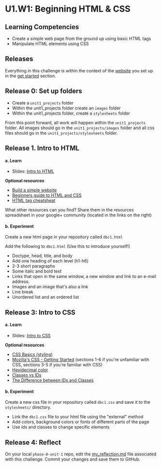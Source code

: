 # U1.W1: Beginning HTML & CSS

## Learning Competencies
- Create a simple web page from the ground up using basic HTML tags
- Manipulate HTML elements using CSS


## Releases

Everything in this challenge is within the context of the [website](../1_Get_Started/2_set_up_repo.md) you set up in the [get started](../1_Get_Started/) section.

## Release 0: Set up folders

* Create a `unit1_projects` folder
* Within the unit1_projects folder create an `images` folder
* Within the unit1_projects folder, create a `stylesheets` folder


From this point forward, all work will happen within the `unit1_projects` folder.  All images should go in the `unit1_projects/images` folder and all css files should go in the `unit1_projects/stylesheets` folder.

## Release 1. Intro to HTML

#### a. Learn

* Slides: [Intro to HTML](http://girldevelopit.github.io/gdi-core-intermediate-html-css/class1.html#/)

**Optional resources**

* [Build a simple website](http://teamtreehouse.com/library/build-a-simple-website)
* [Beginners guide to HTML and CSS](http://learn.shayhowe.com/html-css/)
* [HTML tag cheatsheat](http://skillcrush.com/wp-content/uploads/2012/06/HTML-Cheatsheet-Skillcrush.pdf)

What other resources can you find? Share them in the resources spreadsheet in your google+ community (located in the links on the right)

#### b. Experiment
Create a new html page in your repository called `dbc1.html`

Add the following to `dbc1.html` (Use this to introduce yourself!)

* Doctype, head, title, and body
* Add one heading of each level (h1-h6) 
* 2-3 short paragraphs
* Some italic and bold text
* Links that open in the same window, a new window and link to an e-mail address.
* Images and an image that's also a link
* Line break
* Unordered list and an ordered list

## Release 3: Intro to CSS

#### a. Learn

* Slides: [Intro to CSS](http://girldevelopit.github.io/gdi-core-intermediate-html-css/class1.html#/)

**Optional resources**

* [CSS Basics (styling) ](http://www.cssbasics.com/introduction-to-css/)
* [Mozilla's CSS - Getting Started](https://developer.mozilla.org/en-US/docs/Web/Guide/CSS/Getting_started) (sections 1-6 if you're unfamiliar with CSS, sections 3-5 if you're familiar with CSS)
* [Hexidecimal color](http://skillcrush.com/2012/05/07/hexadecimal/)
* [Classes vs IDs](http://skillcrush.com/2013/01/28/understanding-css-classes-vs-ids/)
* [The Difference between IDs and Classes](http://css-tricks.com/the-difference-between-id-and-class/)


#### b. Experiment
Create a new css file in your repository called `dbc1.css` and save it to the `stylesheets/` directory.

* Link the `dbc1.css` file to your html file using the "external" method
* Add colors, background colors or fonts of different parts of the page
* Use ids and classes to change specific elements


## Release 4: Reflect 
On your local `phase-0-unit-1` repo, edit the [my_reflection.md](my_reflection.md) file associated with this challenge. Commit your changes and save them to GitHub. 
